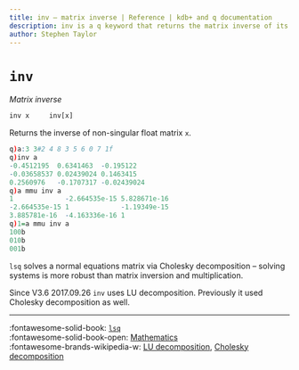 ```yaml
---
title: inv – matrix inverse | Reference | kdb+ and q documentation
description: inv is a q keyword that returns the matrix inverse of its argument.
author: Stephen Taylor
---
```

# `inv`

_Matrix inverse_



```txt
inv x     inv[x]
```

Returns the inverse of non-singular float matrix `x`.

```q
q)a:3 3#2 4 8 3 5 6 0 7 1f
q)inv a
-0.4512195  0.6341463  -0.195122
-0.03658537 0.02439024 0.1463415
0.2560976   -0.1707317 -0.02439024
q)a mmu inv a
1             -2.664535e-15 5.828671e-16
-2.664535e-15 1             -1.19349e-15
3.885781e-16  -4.163336e-16 1
q)1=a mmu inv a
100b
010b
001b
```


`lsq` solves a normal equations matrix via Cholesky decomposition – solving systems is more robust than matrix inversion and multiplication.

Since V3.6 2017.09.26 `inv` uses LU decomposition.
Previously it used Cholesky decomposition as well.


---- 
:fontawesome-solid-book:
[`lsq`](lsq.md)
<br>
:fontawesome-solid-book-open:
[Mathematics](../basics/math.md)
<br>
:fontawesome-brands-wikipedia-w:
[LU decomposition](https://en.wikipedia.org/wiki/LU_decomposition "Wikipedia"),
[Cholesky decomposition](https://en.wikipedia.org/wiki/Cholesky_decomposition#Matrix_inversion "Wikipedia")